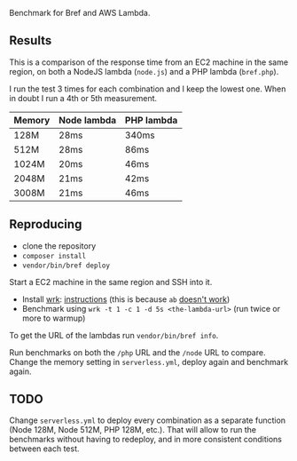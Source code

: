 Benchmark for Bref and AWS Lambda.

## Results

This is a comparison of the response time from an EC2 machine in the same region, on both a NodeJS lambda (`node.js`) and a PHP lambda (`bref.php`).

I run the test 3 times for each combination and I keep the lowest one. When in doubt I run a 4th or 5th measurement.

| Memory | Node lambda | PHP lambda |
|--------|-------------|------------|
| 128M   |        28ms |      340ms |
| 512M   |        28ms |       86ms |
| 1024M  |        20ms |       46ms |
| 2048M  |        21ms |       42ms |
| 3008M  |        21ms |       46ms |

## Reproducing

- clone the repository
- `composer install`
- `vendor/bin/bref deploy`

Start a EC2 machine in the same region and SSH into it.

- Install [wrk](https://github.com/wg/wrk): [instructions](https://github.com/wg/wrk/wiki/Installing-wrk-on-Linux#centos--redhat--fedora) (this is because `ab` [doesn't work](https://forums.aws.amazon.com/thread.jspa?threadID=193615))
- Benchmark using `wrk -t 1 -c 1 -d 5s <the-lambda-url>` (run twice or more to warmup)

To get the URL of the lambdas run `vendor/bin/bref info`.

Run benchmarks on both the `/php` URL and the `/node` URL to compare. Change the memory setting in `serverless.yml`, deploy again and benchmark again.

## TODO

Change `serverless.yml` to deploy every combination as a separate function (Node 128M, Node 512M, PHP 128M, etc.). That will allow to run the benchmarks without having to redeploy, and in more consistent conditions between each test.
